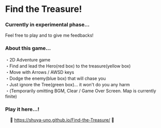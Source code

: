 
# Find the Treasure!

### Currently in experimental phase...
Feel free to play and to give me feedbacks!

### About this game...
・2D Adventure game  
・Find and lead the Hero(red box) to the treasure(yellow box)  
・Move with Arrows / AWSD keys  
・Dodge the enemy(blue box) that will chase you  
・Just ignore the Tree(green box)... it won't do you any harm  
・(Temporarily omitting BGM, Clear / Game Over Screen. Map is currently finite)

### Play it here...!
&nbsp;&nbsp;&nbsp;&nbsp;💎 <https://shuya-uno.github.io/Find-the-Treasure/> 🌳
